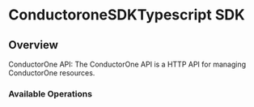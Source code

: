 # ConductoroneSDKTypescript SDK


## Overview

ConductorOne API: The ConductorOne API is a HTTP API for managing ConductorOne resources.

### Available Operations

